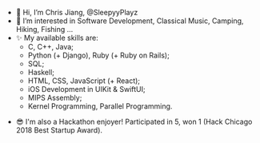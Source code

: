 - 👋 Hi, I’m Chris Jiang, @SleepyyPlayz
- 👀 I’m interested in Software Development, Classical Music, Camping, Hiking, Fishing ... 
- ✨ My available skills are:
    - C, C++, Java;
    - Python (+ Django), Ruby (+ Ruby on Rails);
    - SQL;
    - Haskell;
    - HTML, CSS, JavaScript (+ React);
    - iOS Development in UIKit & SwiftUI;
    - MIPS Assembly;
    - Kernel Programming, Parallel Programming.
<!--- - 🌱 I’m currently learning ... --->
- 😎 I'm also a Hackathon enjoyer! Participated in 5, won 1 (Hack Chicago 2018 Best Startup Award). 

<!---
SleepyyPlayz/SleepyyPlayz is a ✨ special ✨ repository because its `README.md` (this file) appears on your GitHub profile.
You can click the Preview link to take a look at your changes.
--->
